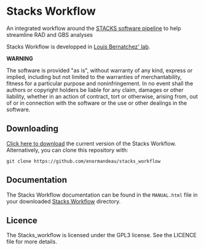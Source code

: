 # Stacks Workflow

An integrated workflow around the [STACKS software pipeline](http://creskolab.uoregon.edu/stacks/) to help streamline RAD and GBS analyses

Stacks Workflow is developped in [Louis Bernatchez' lab](http://www.bio.ulaval.ca/louisbernatchez/presentation.htm).

**WARNING** 

The software is provided "as is", without warranty of any kind, express or
implied, including but not limited to the warranties of merchantability,
fitness for a particular purpose and noninfringement. In no event shall the
authors or copyright holders be liable for any claim, damages or other
liability, whether in an action of contract, tort or otherwise, arising from,
out of or in connection with the software or the use or other dealings in the
software.

## Downloading

[Click here to download](https://github.com/enormandeau/stacks_workflow/archive/master.zip)
the current version of the Stacks Workflow. Alternatively, you can clone this repository with:

```
git clone https://github.com/enormandeau/stacks_workflow
```

## Documentation

The Stacks Workflow documentation can be found in the ``MANUAL.html`` file in your downloaded
[Stacks Workflow](https://github.com/enormandeau/stacks_workflow) directory. 

## Licence

The Stacks_workflow is licensed under the GPL3 license. See the LICENCE file
for more details.

